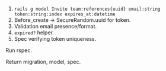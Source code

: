 1. `rails g model Invite team:references{uuid} email:string token:string:index expires_at:datetime`
2. Before_create -> SecureRandom.uuid for token.
3. Validation email presence/format.
4. `expired?` helper.
5. Spec verifying token uniqueness.

Run rspec.

Return migration, model, spec.